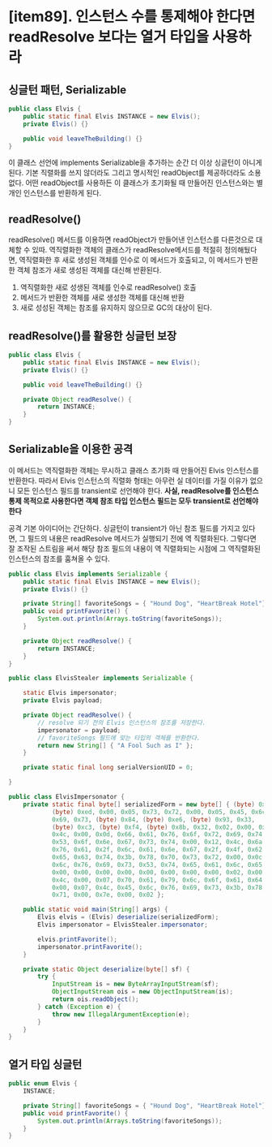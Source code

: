 # [item89]. 인스턴스 수를 통제해야 한다면 readResolve 보다는 열거 타입을 사용하라

## 싱글턴 패턴, Serializable
```java
public class Elvis {
    public static final Elvis INSTANCE = new Elvis();
    private Elvis() {}

    public void leaveTheBuilding() {}
}
```
이 클래스 선언에 implements Serializable을 추가하는 순간 더 이상 싱글턴이 아니게 된다. 기본 직렬화를 쓰지 않더라도 그리고 명시적인 readObject를 제공하더라도 소용없다. 어떤 readObject를 사용하든 이 클래스가 초기화될 때 만들어진 인스턴스와는 별개인 인스턴스를 반환하게 된다.

## readResolve()
readResolve() 메서드를 이용하면 readObject가 만들어낸 인스턴스를 다른것으로 대체할 수 있따. 역직렬화한 객체의 클래스가 readResolve메서드를 적절히 정의해뒀다면, 역직렬화한 후 새로 생성된 객체를 인수로 이 메서드가 호출되고, 이 메서드가 반환한 객체 참조가 새로 생성된 객체를 대신해 반환된다.

1. 역직렬화한 새로 성생된 객체를 인수로 readResolve() 호출
2. 메서드가 반환한 객체를 새로 생성한 객체를 대신해 반환
3. 새로 성성된 객체는 참조를 유지하지 않으므로 GC의 대상이 된다.

## readResolve()를 활용한 싱글턴 보장
```java
public class Elvis {
    public static final Elvis INSTANCE = new Elvis();
    private Elvis() {}

    public void leaveTheBuilding() {}

    private Object readResolve() {
        return INSTANCE;
    }
}
```

## Serializable을 이용한 공격
이 메서드는 역직렬화한 객체는 무시하고 클래스 초기화 때 만들어진 Elvis 인스턴스를 반환한다. 따라서 Elvis 인스턴스의 직렬화 형태는 아무런 실 데이터를 가질 이유가 없으니 모든 인스턴스 필드를 transient로 선언해야 한다. **사실, readResolve를 인스턴스 통제 목적으로 사용한다면 객체 참조 타입 인스턴스 필드는 모두 transient로 선언해야 한다**

공격 기본 아이디어는 간단하다. 싱글턴이 transient가 아닌 참조 필드를 가지고 있다면, 그 필드의 내용은 readResolve 메서드가 실행되기 전에 역 직렬화된다. 그렇다면 잘 조작된 스트림을 써서 해당 참조 필드의 내용이 역 직렬화되는 시점에 그 역직렬화된 인스턴스의 참조를 훔쳐올 수 있다.

```java
public class Elvis implements Serializable {
    public static final Elvis INSTANCE = new Elvis();
    private Elvis() {}

    private String[] favoriteSongs = { "Hound Dog", "HeartBreak Hotel"};
    public void printFavorite() {
        System.out.println(Arrays.toString(favoriteSongs));
    }

    private Object readResolve() {
        return INSTANCE;
    }
}
```

```java
public class ElvisStealer implements Serializable {

    static Elvis impersonator;
    private Elvis payload;

    private Object readResolve() {
        // resolve 되기 전의 Elvis 인스턴스의 참조를 저장한다.
        impersonator = payload;
        // favoriteSongs 필드에 맞는 타입의 객체를 반환한다.
        return new String[] { "A Fool Such as I" };
    }

    private static final long serialVersionUID = 0;

}
```

```java
public class ElvisImpersonator {
    private static final byte[] serializedForm = new byte[] { (byte) 0xac,
            (byte) 0xed, 0x00, 0x05, 0x73, 0x72, 0x00, 0x05, 0x45, 0x6c, 0x76,
            0x69, 0x73, (byte) 0x84, (byte) 0xe6, (byte) 0x93, 0x33,
            (byte) 0xc3, (byte) 0xf4, (byte) 0x8b, 0x32, 0x02, 0x00, 0x01,
            0x4c, 0x00, 0x0d, 0x66, 0x61, 0x76, 0x6f, 0x72, 0x69, 0x74, 0x65,
            0x53, 0x6f, 0x6e, 0x67, 0x73, 0x74, 0x00, 0x12, 0x4c, 0x6a, 0x61,
            0x76, 0x61, 0x2f, 0x6c, 0x61, 0x6e, 0x67, 0x2f, 0x4f, 0x62, 0x6a,
            0x65, 0x63, 0x74, 0x3b, 0x78, 0x70, 0x73, 0x72, 0x00, 0x0c, 0x45,
            0x6c, 0x76, 0x69, 0x73, 0x53, 0x74, 0x65, 0x61, 0x6c, 0x65, 0x72,
            0x00, 0x00, 0x00, 0x00, 0x00, 0x00, 0x00, 0x00, 0x02, 0x00, 0x01,
            0x4c, 0x00, 0x07, 0x70, 0x61, 0x79, 0x6c, 0x6f, 0x61, 0x64, 0x74,
            0x00, 0x07, 0x4c, 0x45, 0x6c, 0x76, 0x69, 0x73, 0x3b, 0x78, 0x70,
            0x71, 0x00, 0x7e, 0x00, 0x02 };

    public static void main(String[] args) {
        Elvis elvis = (Elvis) deserialize(serializedForm);
        Elvis impersonator = ElvisStealer.impersonator;

        elvis.printFavorite();
        impersonator.printFavorite();
    }

    private static Object deserialize(byte[] sf) {
        try {
            InputStream is = new ByteArrayInputStream(sf);
            ObjectInputStream ois = new ObjectInputStream(is);
            return ois.readObject();
        } catch (Exception e) {
            throw new IllegalArgumentException(e);
        }
    }
}
```

## 열거 타입 싱글턴
```java
public enum Elvis {
    INSTANCE;

    private String[] favoriteSongs = { "Hound Dog", "HeartBreak Hotel"};
    public void printFavorite() {
        System.out.println(Arrays.toString(favoriteSongs));
    }
}
```